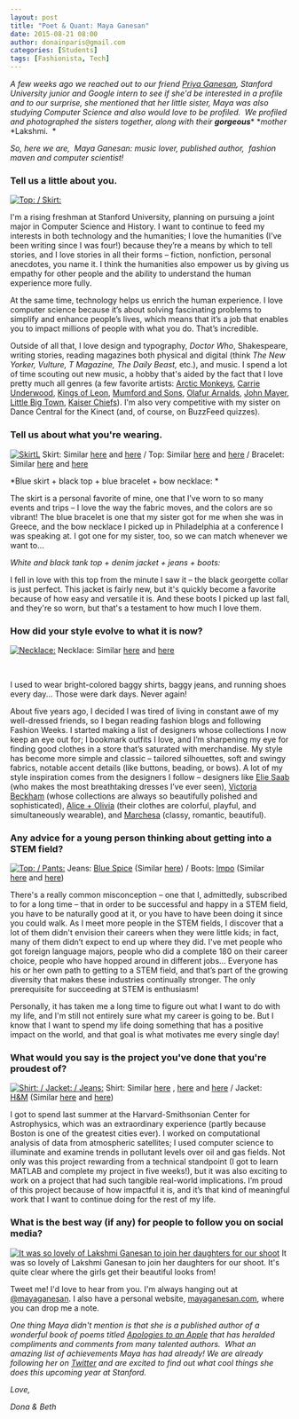 ```yaml
---
layout: post
title: "Poet & Quant: Maya Ganesan"
date: 2015-08-21 08:00
author: donainparis@gmail.com
categories: [Students]
tags: [Fashionista, Tech]
---
```


*A few weeks ago we reached out to our friend [Priya Ganesan](http://www.fibonaccisequinsblog.com/priya-ganesan/), Stanford University junior and Google intern to see if she'd be interested in a profile and to our surprise, she mentioned that her little sister, Maya was also studying Computer Science and also would love to be profiled.  We profiled and photographed the sisters together, along with their ****gorgeous****** **mother* *Lakshmi.  *

*So, here we are,  Maya Ganesan: music lover, published author,  fashion maven and computer scientist!*

### Tell us a little about you.

[![Top: / Skirt:](http://www.fibonaccisequinsblog.com/wp-content/uploads/2015/08/IMG_1634-1024x683.jpg)](http://www.fibonaccisequinsblog.com/wp-content/uploads/2015/08/IMG_1634.jpg)

I'm a rising freshman at Stanford University, planning on pursuing a joint major in Computer Science and History. I want to continue to feed my interests in both technology and the humanities; I love the humanities (I’ve been writing since I was four!) because they’re a means by which to tell stories, and I love stories in all their forms – fiction, nonfiction, personal anecdotes, you name it. I think the humanities also empower us by giving us empathy for other people and the ability to understand the human experience more fully.

At the same time, technology helps us enrich the human experience. I love computer science because it’s about solving fascinating problems to simplify and enhance people’s lives, which means that it’s a job that enables you to impact millions of people with what you do. That’s incredible.

Outside of all that, I love design and typography, *Doctor Who*, Shakespeare, writing stories, reading magazines both physical and digital (think *The New Yorker, Vulture, T Magazine, The Daily Beast,* etc.), and music. I spend a lot of time scouting out new music, a hobby that's aided by the fact that I love pretty much all genres (a few favorite artists: [Arctic Monkeys](http://amzn.to/1Jbzojz), [Carrie Underwood](http://amzn.to/1JbzrvL), [Kings of Leon](http://amzn.to/1UZy76I), [Mumford and Sons](http://amzn.to/1UZyb6k), [Olafur Arnalds](http://amzn.to/1KBHx0Q), [John Mayer](http://amzn.to/1UZyfmD), [Little Big Town](http://amzn.to/1KBHBh1), [Kaiser Chiefs](http://amzn.to/1h2LgwS)). I'm also very competitive with my sister on Dance Central for the Kinect (and, of course, on BuzzFeed quizzes).

### Tell us about what you're wearing.

[![SkirtL ](http://www.fibonaccisequinsblog.com/wp-content/uploads/2015/08/IMG_1615-1024x1024.jpg)](http://www.fibonaccisequinsblog.com/wp-content/uploads/2015/08/IMG_1615.jpg) Skirt: Similar [here](http://amzn.to/1KBGqya) and [here](http://amzn.to/1JbyJyy) / Top: Similar [here](http://www.shopstyle.com/action/loadRetailerProductPage?id=486838512&pid=uid4889-31045667-16) and [here](http://www.shopstyle.com/action/loadRetailerProductPage?id=380940509&pid=uid4889-31045667-16) / Bracelet: Similar [here](http://amzn.to/1Jbz30u) and [here](http://amzn.to/1UZxL02)

*Blue skirt + black top + blue bracelet + bow necklace: *

The skirt is a personal favorite of mine, one that I’ve worn to so many events and trips – I love the way the fabric moves, and the colors are so vibrant! The blue bracelet is one that my sister got for me when she was in Greece, and the bow necklace I picked up in Philadelphia at a conference I was speaking at. I got one for my sister, too, so we can match whenever we want to…

*White and black tank top + denim jacket + jeans + boots:*

I fell in love with this top from the minute I saw it – the black georgette collar is just perfect. This jacket is fairly new, but it's quickly become a favorite because of how easy and versatile it is. And these boots I picked up last fall, and they're so worn, but that's a testament to how much I love them.

### How did your style evolve to what it is now?

[![Necklace: ](http://www.fibonaccisequinsblog.com/wp-content/uploads/2015/08/IMG_1764-1024x683.jpg)](http://www.fibonaccisequinsblog.com/wp-content/uploads/2015/08/IMG_1764.jpg) Necklace: Similar [here](http://amzn.to/1UZxL02) and [here](http://amzn.to/1JbzffY)

 

I used to wear bright-colored baggy shirts, baggy jeans, and running shoes every day... Those were dark days. Never again!

About five years ago, I decided I was tired of living in constant awe of my well-dressed friends, so I began reading fashion blogs and following Fashion Weeks. I started making a list of designers whose collections I now keep an eye out for; I bookmark outfits I love, and I’m sharpening my eye for finding good clothes in a store that’s saturated with merchandise. My style has become more simple and classic – tailored silhouettes, soft and swingy fabrics, notable accent details (like buttons, beading, or bows). A lot of my style inspiration comes from the designers I follow – designers like [Elie Saab](http://www.shopstyle.com/action/loadRetailerProductPage?id=484040223&pid=uid4889-31045667-16) (who makes the most breathtaking dresses I’ve ever seen), [Victoria Beckham](http://www.shopstyle.com/action/loadRetailerProductPage?id=487513066&pid=uid4889-31045667-16) (whose collections are always so beautifully polished and sophisticated), [Alice + Olivia](http://www.shopstyle.com/action/loadRetailerProductPage?id=484774420&pid=uid4889-31045667-16) (their clothes are colorful, playful, and simultaneously wearable), and [Marchesa](http://www.shopstyle.com/action/loadRetailerProductPage?id=483118948&pid=uid4889-31045667-16) (classy, romantic, beautiful).

### Any advice for a young person thinking about getting into a STEM field?

[![Top: / Pants:](http://www.fibonaccisequinsblog.com/wp-content/uploads/2015/08/IMG_1771-683x1024.jpg)](http://www.fibonaccisequinsblog.com/wp-content/uploads/2015/08/IMG_1771.jpg) Jeans: [Blue Spice](http://amzn.to/1h2LzYx) (Similar [here](http://amzn.to/1JbzVlv)) / Boots: [Impo](http://amzn.to/1UZyFcM) (Similar [here](http://amzn.to/1JbA48L) and [here](http://amzn.to/1UZyTRj))

There's a really common misconception – one that I, admittedly, subscribed to for a long time – that in order to be successful and happy in a STEM field, you have to be naturally good at it, or you have to have been doing it since you could walk. As I meet more people in the STEM fields, I discover that a lot of them didn't envision their careers when they were little kids; in fact, many of them didn’t expect to end up where they did. I've met people who got foreign language majors, people who did a complete 180 on their career choice, people who have hopped around in different jobs… Everyone has his or her own path to getting to a STEM field, and that’s part of the growing diversity that makes these industries continually stronger. The only prerequisite for succeeding at STEM is enthusiasm!

Personally, it has taken me a long time to figure out what I want to do with my life, and I'm still not entirely sure what my career is going to be. But I know that I want to spend my life doing something that has a positive impact on the world, and that goal is what motivates me every single day!

### What would you say is the project you've done that you're proudest of?

[![Shirt: / Jacket: / Jeans: ](http://www.fibonaccisequinsblog.com/wp-content/uploads/2015/08/IMG_1749-683x1024.jpg)](http://www.fibonaccisequinsblog.com/wp-content/uploads/2015/08/IMG_1749.jpg) Shirt: Similar [here](http://amzn.to/1h2M3xW) , [here](http://www.shopstyle.com/action/loadRetailerProductPage?id=472795796&pid=uid4889-31045667-16) and [here](http://www.shopstyle.com/action/loadRetailerProductPage?id=329872187&pid=uid4889-31045667-16) / Jacket: [H&M](http://www.hm.com/us/) (Similar [here](http://amzn.to/1h2MBnj) and [here](http://amzn.to/1KBJ6fm))

I got to spend last summer at the Harvard-Smithsonian Center for Astrophysics, which was an extraordinary experience (partly because Boston is one of the greatest cities ever). I worked on computational analysis of data from atmospheric satellites; I used computer science to illuminate and examine trends in pollutant levels over oil and gas fields. Not only was this project rewarding from a technical standpoint (I got to learn MATLAB and complete my project in five weeks!), but it was also exciting to work on a project that had such tangible real-world implications. I’m proud of this project because of how impactful it is, and it’s that kind of meaningful work that I want to continue doing for the rest of my life.

### What is the best way (if any) for people to follow you on social media?

[![It was so lovely of Lakshmi Ganesan to join her daughters for our shoot](http://www.fibonaccisequinsblog.com/wp-content/uploads/2015/08/IMG_1862-1024x683.jpg)](http://www.fibonaccisequinsblog.com/wp-content/uploads/2015/08/IMG_1862.jpg) It was so lovely of Lakshmi Ganesan to join her daughters for our shoot. It's quite clear where the girls get their beautiful looks from!

Tweet me! I'd love to hear from you. I'm always hanging out at [@mayaganesan](https://twitter.com/mayaganesan). I also have a personal website, [mayaganesan.com](http://www.mayaganesan.com/), where you can drop me a note.

*One thing Maya didn't mention is that she is a published author of a wonderful book of poems titled* [*Apologies to an Apple*](https://www.goodreads.com/book/show/6240261-apologies-to-an-apple) *that has heralded compliments and comments from many talented authors.  What an amazing list of achievements Maya has had already! We are already following her on [Twitter](https://twitter.com/mayaganesan) and are excited to find out what cool things she does this upcoming year at Stanford.*

*Love,*

*Dona & Beth*
